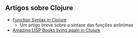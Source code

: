 ## Artigos sobre Clojure

- [Function Syntax in Clojure](https://coderwall.com/p/panlza/function-syntax-in-clojure)
    - Um artigo breve sobre a sintaxe das funções anônimas
- [Amazing LISP Books living again in Clojure](http://juliangamble.com/blog/2012/07/13/amazing-lisp-books-living-again-in-clojure/)
